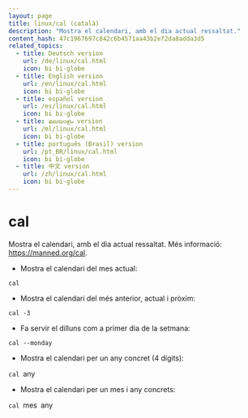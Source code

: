 ```yaml
---
layout: page
title: linux/cal (català)
description: "Mostra el calendari, amb el dia actual ressaltat."
content_hash: 47c1967697c842c6b4571aa43b2ef2da8adda3d5
related_topics:
  - title: Deutsch version
    url: /de/linux/cal.html
    icon: bi bi-globe
  - title: English version
    url: /en/linux/cal.html
    icon: bi bi-globe
  - title: español version
    url: /es/linux/cal.html
    icon: bi bi-globe
  - title: മലയാളം version
    url: /ml/linux/cal.html
    icon: bi bi-globe
  - title: português (Brasil) version
    url: /pt_BR/linux/cal.html
    icon: bi bi-globe
  - title: 中文 version
    url: /zh/linux/cal.html
    icon: bi bi-globe
---
```

# cal

Mostra el calendari, amb el dia actual ressaltat.
Més informació: <https://manned.org/cal>.

- Mostra el calendari del mes actual:

`cal`

- Mostra el calendari del més anterior, actual i pròxim:

`cal -3`

- Fa servir el dilluns com a primer dia de la setmana:

`cal --monday`

- Mostra el calendari per un any concret (4 dígits):

`cal `<span class="tldr-var badge badge-pill bg-dark-lm bg-white-dm text-white-lm text-dark-dm font-weight-bold">any</span>

- Mostra el calendari per un mes i any concrets:

`cal `<span class="tldr-var badge badge-pill bg-dark-lm bg-white-dm text-white-lm text-dark-dm font-weight-bold">mes</span>` `<span class="tldr-var badge badge-pill bg-dark-lm bg-white-dm text-white-lm text-dark-dm font-weight-bold">any</span>
